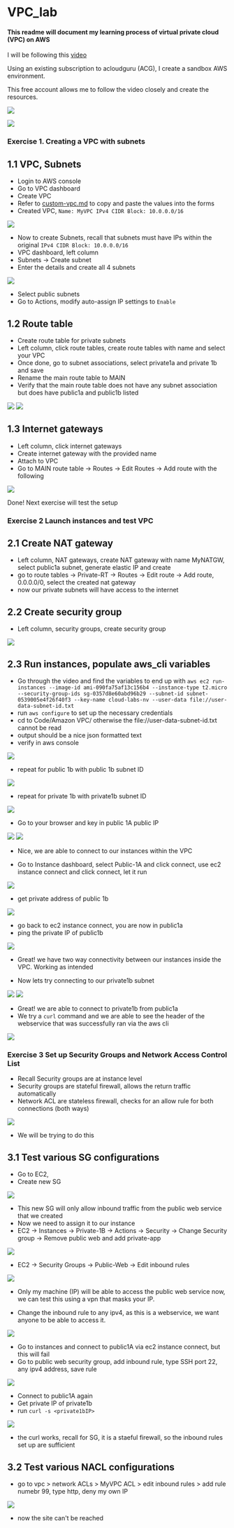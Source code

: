 # VPC_lab  
#### This readme will document my learning process of virtual private cloud (VPC) on AWS  

I will be following this [video](https://www.youtube.com/watch?v=g2JOHLHh4rI)  

<!-- ![alttext](/images/filename) -->

Using an existing subscription to acloudguru (ACG), I create a sandbox AWS environment.  
  
This free account allows me to follow the video closely and create the resources.  

![](/images/acg_aws.png)

![](/images/aws_credentials.png)

###  Exercise 1. Creating a VPC with subnets  

## 1.1 VPC, Subnets
- Login to AWS console  
- Go to VPC dashboard  
- Create VPC  
- Refer to [custom-vpc.md](/Code/Amazon%20VPC/custom-vpc.md) to copy and paste the values into the forms  
- Created VPC, `Name: MyVPC IPv4 CIDR Block: 10.0.0.0/16`  

![](/images/vpc_cidr.png)

- Now to create Subnets, recall that subnets must have IPs within the original `IPv4 CIDR Block: 10.0.0.0/16`  
- VPC dashboard, left column
- Subnets -> Create subnet
- Enter the details and create all 4 subnets

![](/images/vpc_create_subnet.png)

- Select public subnets
- Go to Actions, modify auto-assign IP settings to `Enable`

## 1.2 Route table
- Create route table for private subnets
- Left column, click route tables, create route tables with name and select your VPC
- Once done, go to subnet associations, select private1a and private 1b and save
- Rename the main route table to MAIN
- Verify that the main route table does not have any subnet association but does have public1a and public1b listed

![](/images/vpc_route_table.png)
![](/images/vpc_route_table_2.png)

## 1.3 Internet gateways
- Left column, click internet gateways
- Create internet gateway with the provided name
- Attach to VPC
- Go to MAIN route table -> Routes -> Edit Routes -> Add route with the following

![](/images/vpc_route_table_3.png)

Done! Next exercise will test the setup  

### Exercise 2 Launch instances and test VPC 

## 2.1 Create NAT gateway
- Left column, NAT gateways, create NAT gateway with name MyNATGW, select public1a subnet, generate elastic IP and create
- go to route tables -> Private-RT -> Routes -> Edit route -> Add route, 0.0.0.0/0, select the created nat gateway
- now our private subnets will have access to the internet


## 2.2 Create security group
- Left column, security groups, create security group

![](/images/security_group.png)

## 2.3 Run instances, populate aws_cli variables
- Go through the video and find the variables to end up with `aws ec2 run-instances --image-id ami-090fa75af13c156b4 --instance-type t2.micro --security-group-ids sg-0357d8e60abd96b29 --subnet-id subnet-0539005e4f26f40f3 --key-name cloud-labs-nv --user-data file://user-data-subnet-id.txt`
- run `aws configure` to set up the necessary credentials
- cd to Code/Amazon VPC/ otherwise the file://user-data-subnet-id.txt cannot be read
- output should be a nice json formatted text
- verify in aws console

![](/images/ec2_1.png)

- repeat for public 1b with public 1b subnet ID

![](/images/ec2_2.png)

- repeat for private 1b with private1b subnet ID

![](/images/ec2_3.png)

- Go to your browser and key in public 1A public IP

![](/images/ec2_4.png)
![](/images/ec2_5.png)

- Nice, we are able to connect to our instances within the VPC

- Go to Instance dashboard, select Public-1A and click connect, use ec2 instance connect and click connect, let it run

![](/images/ec2_6.png)

- get private address of public 1b

![](/images/ec2_7.png)

- go back to ec2 instance connect, you are now in public1a
- ping the private IP of public1b

![](/images/ec2_8.png)

- Great! we have two way connectivity between our instances inside the VPC. Working as intended

- Now lets try connecting to our private1b subnet

![](/images/ec2_9.png)
![](/images/ec2_10.png)

- Great! we are able to connect to private1b from public1a
- We try a `curl` command and we are able to see the header of the webservice that was successfully ran via the aws cli

![](/images/ec2_11.png)


### Exercise 3 Set up Security Groups and Network Access Control List

- Recall Security groups are at instance level
- Security groups are stateful firewall, allows the return traffic automatically
- Network ACL are stateless firewall, checks for an allow rule for both connections (both ways)

![](/images/sg_best.png)
- We will be trying to do this

## 3.1 Test various SG configurations  
- Go to EC2, 
- Create new SG

![](/images/sg_1.png)

- This new SG will only allow inbound traffic from the public web service that we created
- Now we need to assign it to our instance
- EC2 -> Instances -> Private-1B -> Actions -> Security -> Change Security group -> Remove public web and add private-app

![](/images/sg_2.png)

- EC2 -> Security Groups -> Public-Web -> Edit inbound rules

![](/images/sg_3.png)

- Only my machine (IP) will be able to access the public web service now, we can test this using a vpn that masks your IP.

- Change the inbound rule to any ipv4, as this is a webservice, we want anyone to be able to access it.

![](/images/sg_5.png)

- Go to instances and connect to public1A via ec2 instance connect, but this will fail
- Go to public web security group, add inbound rule, type SSH port 22, any ipv4 address, save rule

![](/images/sg_6.png)

- Connect to public1A again
- Get private IP of private1b
- run `curl -s <private1bIP>`

![](/images/sg_7.png)

- the curl works, recall for SG, it is a staeful firewall, so the inbound rules set up are sufficient

## 3.2 Test various NACL configurations 

- go to vpc > network ACLs > MyVPC ACL > edit inbound rules > add rule numebr 99, type http, deny my own IP

![](/images/sg_8.png)

- now the site can't be reached